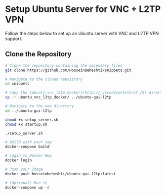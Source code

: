 # Setup Ubuntu Server for VNC + L2TP VPN

Follow the steps below to set up an Ubuntu server with VNC and L2TP VPN support.

## Clone the Repository
```bash
# Clone the repository containing the necessary files
git clone https://github.com/HosseinBeheshti/snippets.git

# Navigate to the cloned repository
cd snippets

# Copy the [ubuntu_vnc_l2tp_docker](http://_vscodecontentref_/0) directory to a new location
cp -r ubuntu_vnc_l2tp_docker/ ../ubuntu-gui-l2tp

# Navigate to the new directory
cd ../ubuntu-gui-l2tp
```

```bash
chmod +x setup_server.sh
chmod +x startup.sh
```

```bash
./setup_server.sh
```

```bash
# Build with your tag
docker-compose build

# Login to Docker Hub
docker login

# Push your image
docker push hosseinbeheshti/ubuntu-gui-l2tp:latest

# (Optional) Run it
docker-compose up -d

```